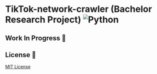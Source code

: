 # TikTok-network-crawler (Bachelor Research Project) ![Python](https://img.shields.io/badge/-Python-3776AB?style=flat-square&logo=python&logoColor=white)

## Work In Progress 🚧

## License 📄
[MIT License](LICENSE)










